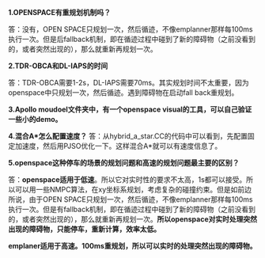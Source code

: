 **1.OPENSPACE有重规划机制吗？**

答：没有，OPEN SPACE只规划一次，然后循迹，不像emplanner那样每100ms执行一次。但是后fallback机制，即在循迹过程中碰到了新的障碍物（之前没看到的，或者突然出现的），那么就重新再规划一次。

**2.TDR-OBCA和DL-IAPS的时间**

答：TDR-OBCA需要1-2s，DL-IAPS需要70ms。其实规划时间不太重要，因为openspace中只规划一次，然后循迹。遇到障碍物在启动fall back重规划。

**3.Apollo moudoel文件夹中，有一个openspace visual的工具，可以自己验证一些小的demo。**

**4.混合A*怎么配置速度？**
答：从hybrid_a_star.CC的代码中可以看到，先配置固定加速度，然后用PJSO优化一下。这样混合A*就可以有速度信息了。

**5.openspace这种停车的场景的规划问题和高速的规划问题最主要的区别？**

答：**openspace适用于低速**。所以它对实时性的要求不太高，1s都可以接受。所以可以用一些NMPC算法，在xy坐标系规划，考虑复杂的碰撞约束。但是如前边所说，由于OPEN SPACE只规划一次，然后循迹，不像emplanner那样每100ms执行一次。但是有fallback机制，即在循迹过程中碰到了新的障碍物（之前没看到的，或者突然出现的），那么就重新再规划一次。**所以openspace对实时处理突然出现的障碍物，只能停车，重新计算，效率太低。**

**emplaner适用于高速。100ms重规划，所以可以实时的处理突然出现的障碍物。**